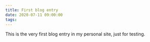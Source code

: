 ```yaml
---
title: First blog entry
date: 2020-07-11 09:00:00
tags: 
---
```

This is the very first blog entry in my personal site, just for testing.